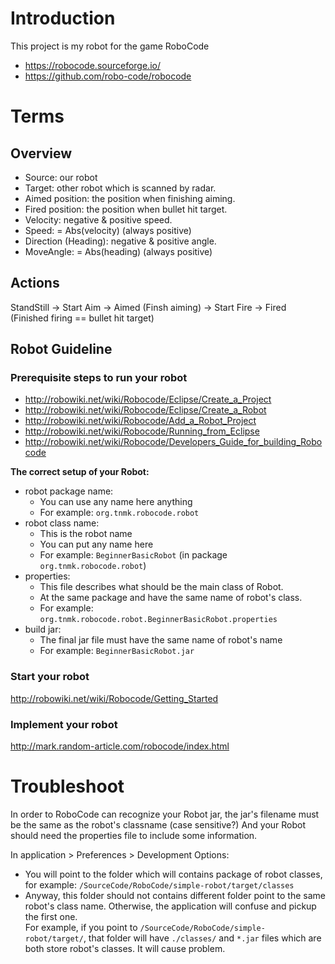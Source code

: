 # Introduction
This project is my robot for the game RoboCode
- https://robocode.sourceforge.io/
- https://github.com/robo-code/robocode

# Terms
## Overview
- Source: our robot
- Target: other robot which is scanned by radar.
- Aimed position: the position when finishing aiming.
- Fired position: the position when bullet hit target.
- Velocity: negative & positive speed.
- Speed: = Abs(velocity) (always positive)
- Direction (Heading): negative & positive angle.
- MoveAngle: = Abs(heading) (always positive)

## Actions 
StandStill -> Start Aim -> Aimed (Finsh aiming) -> Start Fire -> Fired (Finished firing == bullet hit target)

## Robot Guideline
### Prerequisite steps to run your robot
- http://robowiki.net/wiki/Robocode/Eclipse/Create_a_Project
- http://robowiki.net/wiki/Robocode/Eclipse/Create_a_Robot
- http://robowiki.net/wiki/Robocode/Add_a_Robot_Project
- http://robowiki.net/wiki/Robocode/Running_from_Eclipse
- http://robowiki.net/wiki/Robocode/Developers_Guide_for_building_Robocode

**The correct setup of your Robot:**
- robot package name: 
    - You can use any name here anything
    - For example: `org.tnmk.robocode.robot`
- robot class name: 
    - This is the robot name
    - You can put any name here
    - For example: `BeginnerBasicRobot` (in package `org.tnmk.robocode.robot`)
- properties:
    - This file describes what should be the main class of Robot.  
    - At the same package and have the same name of robot's class.
    - For example: `org.tnmk.robocode.robot.BeginnerBasicRobot.properties`
- build jar:
    - The final jar file must have the same name of robot's name 
    - For example: `BeginnerBasicRobot.jar`

### Start your robot
http://robowiki.net/wiki/Robocode/Getting_Started

### Implement your robot
http://mark.random-article.com/robocode/index.html

# Troubleshoot
In order to RoboCode can recognize your Robot jar, the jar's filename must be the same as the robot's classname (case sensitive?)
And your Robot should need the properties file to include some information.

In application > Preferences > Development Options: 
- You will point to the folder which will contains package of robot classes, for example: `/SourceCode/RoboCode/simple-robot/target/classes`
- Anyway, this folder should not contains different folder point to the same robot's class name. Otherwise, the application will confuse and pickup the first one.  
For example, if you point to `/SourceCode/RoboCode/simple-robot/target/`, that folder will have `./classes/` and `*.jar` files which are both store robot's classes. It will cause problem.
